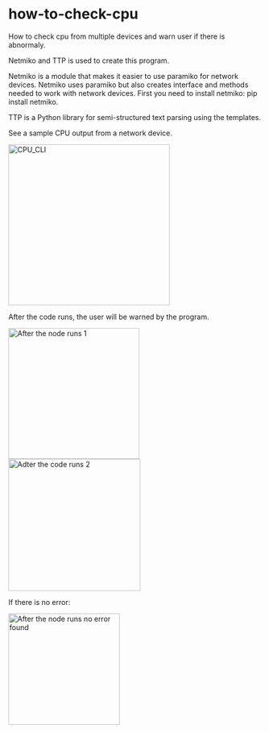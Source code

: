 # how-to-check-cpu
How to check cpu from multiple devices and warn user if there is abnormaly. 

Netmiko and TTP is used to create this program. 

Netmiko is a module that makes it easier to use paramiko for network devices. Netmiko uses paramiko but also creates interface and methods needed to work with network devices. First you need to install netmiko: pip install netmiko.

TTP is a Python library for semi-structured text parsing using the templates.

See a sample CPU output from a network device. 

<img width="320" alt="CPU_CLI" src="https://user-images.githubusercontent.com/94804863/163663564-45ed7cb0-7e30-4aa0-a732-ee8d1158e222.PNG">

After the code runs, the user will be warned by the program. 

<img width="260" alt="After the node runs 1" src="https://user-images.githubusercontent.com/94804863/163663590-a810b9ce-da35-4278-b0df-3b85681b76a9.PNG">

<img width="262" alt="Adter the code runs 2" src="https://user-images.githubusercontent.com/94804863/163663594-76195b95-d4ce-410e-b4a7-90a67db57f1b.PNG">

If there is no error: 

<img width="221" alt="After the node runs no error found" src="https://user-images.githubusercontent.com/94804863/163663614-dcf3ad8c-abff-47ba-81a4-4284564273e1.PNG">
